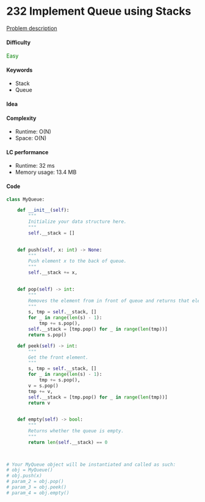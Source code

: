 232 Implement Queue using Stacks
=======================
[Problem description](https://leetcode.com/problems/implement-queue-using-stacks/)

#### Difficulty
<span style="color:green">Easy</span>

#### Keywords
- Stack
- Queue

#### Idea


#### Complexity
- Runtime: O(N) 
- Space: O(N)

#### LC performance
- Runtime: 32 ms
- Memory usage: 13.4 MB

#### Code
```python
class MyQueue:

    def __init__(self):
        """
        Initialize your data structure here.
        """
        self.__stack = []
        

    def push(self, x: int) -> None:
        """
        Push element x to the back of queue.
        """
        self.__stack += x,
        

    def pop(self) -> int:
        """
        Removes the element from in front of queue and returns that element.
        """
        s, tmp = self.__stack, []
        for _ in range(len(s) - 1):
            tmp += s.pop(),
        self.__stack = [tmp.pop() for _ in range(len(tmp))]
        return s.pop()

    def peek(self) -> int:
        """
        Get the front element.
        """
        s, tmp = self.__stack, []
        for _ in range(len(s) - 1):
            tmp += s.pop(),
        v = s.pop()
        tmp += v, 
        self.__stack = [tmp.pop() for _ in range(len(tmp))]
        return v
        

    def empty(self) -> bool:
        """
        Returns whether the queue is empty.
        """
        return len(self.__stack) == 0
        


# Your MyQueue object will be instantiated and called as such:
# obj = MyQueue()
# obj.push(x)
# param_2 = obj.pop()
# param_3 = obj.peek()
# param_4 = obj.empty()
```